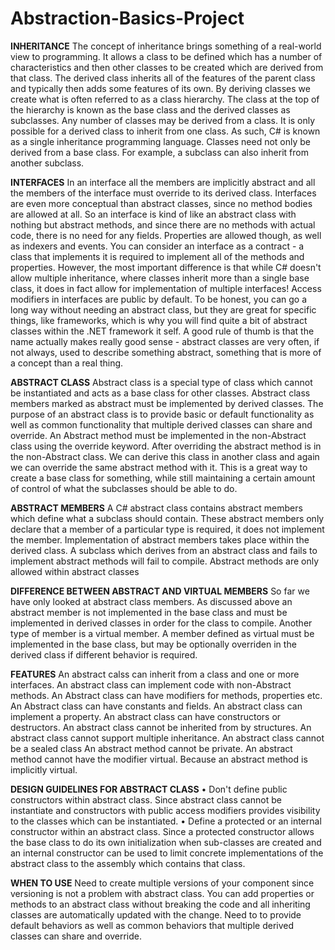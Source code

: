 # Abstraction-Basics-Project

**INHERITANCE**
The concept of inheritance brings something of a real-world view to programming. It allows a class to be defined which has a number of characteristics and then other classes to be created which are derived from that class. The derived class inherits all of the features of the parent class and typically then adds some features of its own. By deriving classes we create what is often referred to as a class hierarchy. The class at the top of the hierarchy is known as the base class and the derived classes as subclasses. Any number of classes may be derived from a class. It is only possible for a derived class to inherit from one class. As such, C# is known as a single inheritance programming language. Classes need not only be derived from a base class. For example, a subclass can also inherit from another subclass.

**INTERFACES**
In an interface all the members are implicitly abstract and all the members of the interface must override to its derived class. Interfaces are even more conceptual than abstract classes, since no method bodies are allowed at all. So an interface is kind of like an abstract class with nothing but abstract methods, and since there are no methods with actual code, there is no need for any fields. Properties are allowed though, as well as indexers and events. You can consider an interface as a contract - a class that implements it is required to implement all of the methods and properties. However, the most important difference is that while C# doesn't allow multiple inheritance, where classes inherit more than a single base class, it does in fact allow for implementation of multiple interfaces! Access modifiers in interfaces are public by default. To be honest, you can go a long way without needing an abstract class, but they are great for specific things, like frameworks, which is why you will find quite a bit of abstract classes within the .NET framework it self. A good rule of thumb is that the name actually makes really good sense - abstract classes are very often, if not always, used to describe something abstract, something that is more of a concept than a real thing.

**ABSTRACT CLASS**
Abstract class is a special type of class which cannot be instantiated and acts as a base class for other classes. Abstract class members marked as abstract must be implemented by derived classes. The purpose of an abstract class is to provide basic or default functionality as well as common functionality that multiple derived classes can share and override. An Abstract method must be implemented in the non-Abstract class using the override keyword. After overriding the abstract method is in the non-Abstract class. We can derive this class in another class and again we can override the same abstract method with it. This is a great way to create a base class for something, while still maintaining a certain amount of control of what the subclasses should be able to do.

**ABSTRACT MEMBERS**
A C# abstract class contains abstract members which define what a subclass should contain. These abstract members only declare that a member of a particular type is required, it does not implement the member. Implementation of abstract members takes place within the derived class. A subclass which derives from an abstract class and fails to implement abstract methods will fail to compile. Abstract methods are only allowed within abstract classes

**DIFFERENCE BETWEEN ABSTRACT AND VIRTUAL MEMBERS**
So far we have only looked at abstract class members. As discussed above an abstract member is not implemented in the base class and must be implemented in derived classes in order for the class to compile. Another type of member is a virtual member. A member defined as virtual must be implemented in the base class, but may be optionally overriden in the derived class if different behavior is required.

**FEATURES**
An abstract calss can inherit from a class and one or more interfaces. An abstract class can implement code with non-Abstract methods. An Abstract class can have modifiers for methods, properties etc. An Abstract class can have constants and fields. An abstract class can implement a property. An abstract class can have constructors or destructors. An abstract class cannot be inherited from by structures. An abstract class cannot support multiple inheritance. An abstract class cannot be a sealed class An abstract method cannot be private. An abstract method cannot have the modifier virtual. Because an abstract method is implicitly virtual.

**DESIGN GUIDELINES FOR ABSTRACT CLASS**
•	Don't define public constructors within abstract class. Since abstract class cannot be instantiate and constructors with public access modifiers provides visibility to the classes which can be instantiated. •	Define a protected or an internal constructor within an abstract class. Since a protected constructor allows the base class to do its own initialization when sub-classes are created and an internal constructor can be used to limit concrete implementations of the abstract class to the assembly which contains that class.

**WHEN TO USE**
Need to create multiple versions of your component since versioning is not a problem with abstract class. You can add properties or methods to an abstract class without breaking the code and all inheriting classes are automatically updated with the change.
Need to to provide default behaviors as well as common behaviors that multiple derived classes can share and override.
